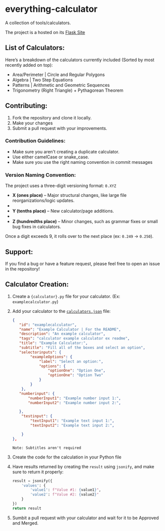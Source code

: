 # everything-calculator
A collection of tools/calculators.

The project is a hosted on its [Flask Site](https://everything-calculator.vercel.app/)


## List of Calculators:
Here’s a breakdown of the calculators currently included (Sorted by most recently added on top):

- Area/Perimeter | Circle and Regular Polygons
- Algebra | Two Step Equations
- Patterns | Arithmetic and Geometric Sequences
- Trigonometry (Right Triangle) + Pythagorean Theorem

## Contributing:
1. Fork the repository and clone it locally.
2. Make your changes
3. Submit a pull request with your improvements.

### Contribution Guidelines:
- Make sure you aren't creating a duplicate calculator.
- Use either camelCase or snake_case.
- Make sure you use the right naming convention in commit messages

### Version Naming Convention:
The project uses a three-digit versioning format: `0.XYZ`

- **X (ones place)** – Major structural changes, like large file reorganizations/logic updates.
- 
- **Y (tenths place)** – New calculator/page additions.
- 
- **Z (hundredths place)** – Minor changes, such as grammar fixes or small bug fixes in calculators.  

Once a digit exceeds 9, it rolls over to the next place (ex: `0.249` -> `0.250`).

## Support:
If you find a bug or have a feature request, please feel free to open an issue in the repository!

## Calculator Creation:
1. Create a `{calculator}.py` file for your calculator. (Ex: `examplecalculator.py`)
2. Add your calculator to the [`calculators.json`](calculators.json) file:

    ```json
   {
       "id": "examplecalculator", 
       "name": "Example Calculator | For the README",
       "description": "An example calculator",
       "tags": "calculator example calculator ex readme",
       "title": "Example Calculator:",
       "subtitle": "Fill all of the boxes and select an option",
       "selectorinputs": {
            "exampleOptions": {
                "label": "Select an option:",
                "options": {
                    "optionOne": "Option One",
                    "optionOne": "Option Two"
                }
            }
        },
       "numberinput": {
           "numberInput1": "Example number input 1:",
           "numberInput2": "Example number input 2:",

       },
        "testinput": {
            "textInput1": "Example text input 1:",
            "textInput2": "Example text input 2:",

        }
   },
   ```
   `Note: Subtitles aren't required`
   
4. Create the code for the calculation in your Python file
5. Have results returned by creating the `result` using `jsonify`, and make sure to return it properly:

    ```python
    result = jsonify({
        'values': {
            'value1': f"Value #1: {value1}",
            'value2': f"Value #2: {value2}"
        }
    })
    return result
    ```
6. Sumbit a pull request with your calculator and wait for it to be Approved and Merged. 